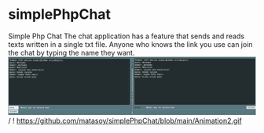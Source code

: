 # simplePhpChat
Simple Php Chat
The chat application has a feature that sends and reads texts written in a single txt file. Anyone who knows the link you use can join the chat by typing the name they want.
![Örnek Sahne](Animation2.gif) / ! [](Animation2.gif)
https://github.com/matasoy/simplePhpChat/blob/main/Animation2.gif

